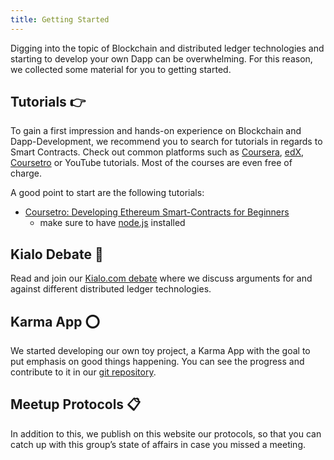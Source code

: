 ```yaml
---
title: Getting Started
---
```


Digging into the topic of Blockchain and distributed ledger technologies and starting to develop your own Dapp can be overwhelming. For this reason, we collected some material for you to getting started.

## Tutorials 👉
To gain a first impression and hands-on experience on Blockchain and Dapp-Development, we recommend you to search for tutorials in regards to Smart Contracts. Check out common platforms such as [Coursera][Coursera], [edX][edX], [Coursetro][Coursetro] or YouTube tutorials. Most of the courses are even free of charge. 

A good point to start are the following tutorials: 
* [Coursetro: Developing Ethereum Smart-Contracts for Beginners][Dapp-development]
    * make sure to have [node.js][nodejs] installed

## Kialo Debate 📢
Read and join our
[Kialo.com debate][Kialo-Debate]
where we discuss arguments for and against different distributed ledger technologies. 

## Karma App ⭕️
We started developing our own toy project, a Karma App with the goal to put emphasis on good things happening. You can see the progress and contribute to it in our [git repository][git-repo].


## Meetup Protocols 📋
In addition to this, we publish on this website our protocols, so that you can catch up with this group’s state of affairs in case you missed a meeting. 


[Coursera]: https://www.coursera.org
[edX]: https://www.edx.org
[Coursetro]: https://coursetro.com
[Kialo-Debate]: https://www.kialo.com/which-distributed-ledger-technologies-are-the-most-relevant-16186/16186.0/16186.0
[Dapp-development]: https://coursetro.com/courses/20/Developing-Ethereum-Smart-Contracts-for-Beginners
[nodejs]: https://nodejs.org/en/
[git-repo]: git@github.com:decentralized-systems/Karma-App.git